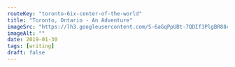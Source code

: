 ```yaml
---
routeKey: "toronto-6ix-center-of-the-world"
title: "Toronto, Ontario - An Adventure"
imageSrc: "https://lh3.googleusercontent.com/S-6aGqPpUBt-7QDIf3PlgBR88cJ7n7sRQiiOcf4ablftoq2btheWSgR2c4Gs-buOyLter9O1Ufvsm2ELyWfWRfbC5Ii0OIke32Yf17vmjJOcMwo9KgkaQCDxwT2zDCzTEvlcTRV-Qhpme-fP2lVOdgepH56ChRgfgq_g_-pRl6ryxf2nMq3qy5O5yrNw6-CkJowkfoqG-QtWKvGbZA-SzjSp2eUhi2t6R17RO_6RA5yVQLPsdMKJLrRNten9vXfjok8rkuBkqcF8IrSrRBrAHMtRnvEkF5iiz2jm5Dht0gthytaPzTK6fm42oxX-FamikJnoMbJw2L61S9_ftCZX-YfxEFUAqqd6gwLwg2pLHON1stegrqt0fsmC_-K7gP4fEqITlxCQinUK76a-O4zH7ZiZWqyP2UbMMCoGXQQ2zOULAP0O_06fhBvTAs0Q6FAcSz_9Ng02t-at9g4vojiWwcH4LoX_VPXDXIm7ihf_45lwKKLDEeGuSU5BlKYPwVH0ZzrtqQU8JvwgwirVkKs__R3UkNN2ht1iDDcEsG9d-itWD7jw_3nLI7MUWliDWzT8EylA5IXuetbpjPRtorrD7Jzg51Lwtd5ZtIvMikXjW7oyjm-URY5zDzsMS2qj8_DW1PuQ38Li0MQPS0DTgyVRmlHY5PxsYXbN=w1920-h1440-no"
imageAlt: ""
date: 2019-01-30
tags: [writing]
draft: false
---
```

